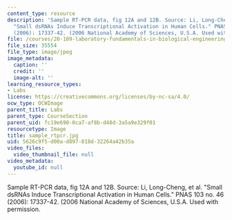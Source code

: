 ```yaml
---
content_type: resource
description: 'Sample RT-PCR data, fig 12A and 12B. Source: Li, Long-Cheng, et al.
  "Small dsRNAs Induce Transcriptional Activation in Human Cells." PNAS 103 no. 46
  (2006): 17337-42. (2006 National Academy of Sciences, U.S.A. Used with permission.'
file: /courses/20-109-laboratory-fundamentals-in-biological-engineering-fall-2007/5626c9f5d00ad897818d32264a42b35a_sample_rtpcr.jpg
file_size: 35554
file_type: image/jpeg
image_metadata:
  caption: ''
  credit: ''
  image-alt: ''
learning_resource_types:
- Labs
license: https://creativecommons.org/licenses/by-nc-sa/4.0/
ocw_type: OCWImage
parent_title: Labs
parent_type: CourseSection
parent_uid: fc19e690-0ca7-af8b-d48d-3a5a9e329f01
resourcetype: Image
title: sample_rtpcr.jpg
uid: 5626c9f5-d00a-d897-818d-32264a42b35a
video_files:
  video_thumbnail_file: null
video_metadata:
  youtube_id: null
---
```

Sample RT-PCR data, fig 12A and 12B. Source: Li, Long-Cheng, et al. "Small dsRNAs Induce Transcriptional Activation in Human Cells." PNAS 103 no. 46 (2006): 17337-42. (2006 National Academy of Sciences, U.S.A. Used with permission.